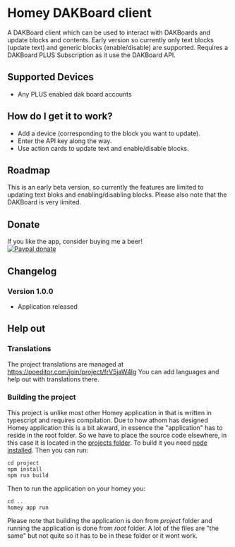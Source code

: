 # Homey DAKBoard client

A DAKBoard client which can be used to interact with DAKBoards and update blocks and contents.
Early version so currently only text blocks (update text) and generic blocks (enable/disable) are supported.
Requires a DAKBoard PLUS Subscription as it use the DAKBoard API.

## Supported Devices

* Any PLUS enabled dak board accounts

## How do I get it to work?
* Add a device (corresponding to the block you want to update).
* Enter the API key along the way.
* Use action cards to update text and enable/disable blocks.

## Roadmap
This is an early beta version, so currently the features are limited to updating text bloks and enabling/disabling blocks.
Please also note that the DAKBoard is very limited.

## Donate
If you like the app, consider buying me a beer!  
[![Paypal donate][pp-donate-image]][pp-donate-link]

## Changelog

### Version 1.0.0
* Application released

## Help out

### Translations

The project translations are managed at https://poeditor.com/join/project/frV5jaW4lg
You can add languages and help out with translations there.

### Building the project

This project is unlike most other Homey application in that is written in typescript and requires compilation.
Due to how athom has designed Homey application this is a bit akward, in essence the "application" has to reside in the root folder.
So we have to place the source code elsewhere, in this case it is located in the [projects folder](./project).
To build it you need [node installed](https://nodejs.org/en/download/).
Then you can run:
```
cd project
npm install
npm run build
```

Then to run the application on your homey you:
```
cd ..
homey app run
```
Please note that building the application is don from *project* folder and running the application is done from *root* folder.
A lot of the files are "the same" but not quite so it has to be in these folder or it wont work.

[pp-donate-link]: https://www.paypal.me/michaelmedin
[pp-donate-image]: https://www.paypalobjects.com/webstatic/en_US/i/btn/png/btn_donate_92x26.png
